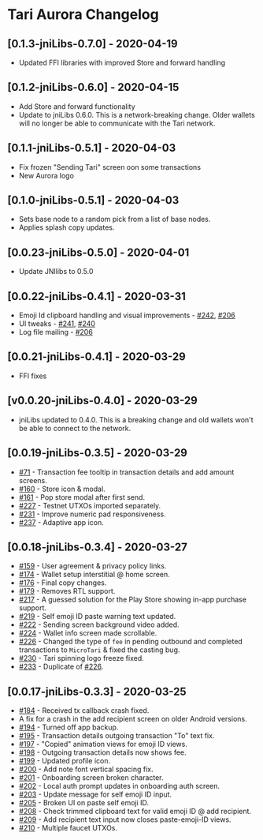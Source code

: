 # Tari Aurora Changelog
## [0.1.3-jniLibs-0.7.0] - 2020-04-19
- Updated FFI libraries with improved Store and forward handling

## [0.1.2-jniLibs-0.6.0] - 2020-04-15
- Add Store and forward functionality
- Update to jniLibs 0.6.0. This is a network-breaking change. Older wallets will no longer be able to communicate with the Tari network.

## [0.1.1-jniLibs-0.5.1] - 2020-04-03
- Fix frozen "Sending Tari" screen oon some transactions
- New Aurora logo

## [0.1.0-jniLibs-0.5.1] - 2020-04-03
- Sets base node to a random pick from a list of base nodes.
- Applies splash copy updates.

## [0.0.23-jniLibs-0.5.0] - 2020-04-01
- Update JNIlibs to 0.5.0

## [0.0.22-jniLibs-0.4.1] - 2020-03-31
* Emoji Id clipboard handling and visual improvements - [#242](https://github.com/tari-project/wallet-android/issues/242), [#206](https://github.com/tari-project/wallet-android/issues/206)
* UI tweaks - [#241](https://github.com/tari-project/wallet-android/issues/241), [#240](https://github.com/tari-project/wallet-android/issues/240)
* Log file mailing - [#206](https://github.com/tari-project/wallet-android/issues/206)

## [0.0.21-jniLibs-0.4.1] - 2020-03-29
- FFI fixes

## [v0.0.20-jniLibs-0.4.0] - 2020-03-29
- jniLibs updated to 0.4.0. This is a breaking change and old wallets won't be able to connect to
  the network.

## [0.0.19-jniLibs-0.3.5] - 2020-03-29
- [#71](https://github.com/tari-project/wallet-android/issues/71) - Transaction fee tooltip in transaction details and add amount screens.
- [#160](https://github.com/tari-project/wallet-android/issues/160) - Store icon & modal.
- [#161](https://github.com/tari-project/wallet-android/issues/161) - Pop store modal after first send.
- [#227](https://github.com/tari-project/wallet-android/issues/227) - Testnet UTXOs imported separately.
- [#231](https://github.com/tari-project/wallet-android/issues/231) - Improve numeric pad responsiveness.
- [#237](https://github.com/tari-project/wallet-android/issues/237) - Adaptive app icon.

## [0.0.18-jniLibs-0.3.4] - 2020-03-27
- [#159](https://github.com/tari-project/wallet-android/issues/159) - User agreement & privacy policy links.
- [#174](https://github.com/tari-project/wallet-android/issues/174) - Wallet setup interstitial @ home screen.
- [#176](https://github.com/tari-project/wallet-android/issues/176) - Final copy changes.
- [#179](https://github.com/tari-project/wallet-android/issues/179) - Removes RTL support.
- [#217](https://github.com/tari-project/wallet-android/issues/217) - A guessed solution for the Play Store showing in-app purchase support.
- [#219](https://github.com/tari-project/wallet-android/issues/219) - Self emoji ID paste warning text updated.
- [#222](https://github.com/tari-project/wallet-android/issues/222) - Sending screen background video added.
- [#224](https://github.com/tari-project/wallet-android/issues/224) - Wallet info screen made scrollable.
- [#226](https://github.com/tari-project/wallet-android/issues/226) - Changed the type of `fee` in pending outbound and completed transactions to `MicroTari` & fixed the casting bug.
- [#230](https://github.com/tari-project/wallet-android/issues/230) - Tari spinning logo freeze fixed.
- [#233](https://github.com/tari-project/wallet-android/issues/233) - Duplicate of [#226](https://github.com/tari-project/wallet-android/issues/226).

## [0.0.17-jniLibs-0.3.3] - 2020-03-25
- [#184](https://github.com/tari-project/wallet-android/issues/184) - Received tx callback crash fixed.
- A fix for a crash in the add recipient screen on older Android versions.
- [#194](https://github.com/tari-project/wallet-android/issues/194) - Turned off app backup.
- [#195](https://github.com/tari-project/wallet-android/issues/195) - Transaction details outgoing transaction "To" text fix.
- [#197](https://github.com/tari-project/wallet-android/issues/197) - "Copied" animation views for emoji ID views.
- [#198](https://github.com/tari-project/wallet-android/issues/198) - Outgoing transaction details now shows fee.
- [#199](https://github.com/tari-project/wallet-android/issues/199) - Updated profile icon.
- [#200](https://github.com/tari-project/wallet-android/issues/200) - Add note font vertical spacing fix.
- [#201](https://github.com/tari-project/wallet-android/issues/201) - Onboarding screen broken character.
- [#202](https://github.com/tari-project/wallet-android/issues/202) - Local auth prompt updates in onboarding auth screen.
- [#203](https://github.com/tari-project/wallet-android/issues/203) - Update message for self emoji ID input.
- [#205](https://github.com/tari-project/wallet-android/issues/205) - Broken UI on paste self emoji ID.
- [#208](https://github.com/tari-project/wallet-android/issues/208) - Check trimmed clipboard text for valid emoji ID @ add recipient.
- [#209](https://github.com/tari-project/wallet-android/issues/209) - Add recipient text input now closes paste-emoji-ID views.
- [#210](https://github.com/tari-project/wallet-android/issues/210) - Multiple faucet UTXOs.
